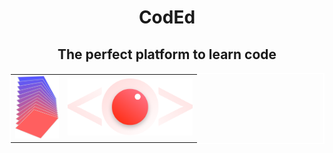 <h1 style="text-align: center;">CodEd</h1>
<h2 style="text-align: center;">The perfect platform to learn code</h2>

<div>
<table style="width:100%;border: 2px solid white;text-align: center;">
  <tr>
    <td><img src="./assets/images/fool.png" alt="drawing" height="100"/></td>
    <td><img src="./assets/images/logo.png" alt="drawing" width="200"/></td>
  </tr>
</table>
</div>



